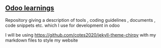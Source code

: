 ## [Odoo learnings](https://riturajsingh2015.github.io/odoo_learnings/)
Repository giving a description of tools , coding guidelines , documents , code snippets etc. which I use for development in odoo


I will be using https://github.com/cotes2020/jekyll-theme-chirpy with my markdown files to style my website